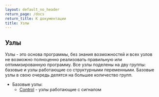 ```yaml
---
layout: default_no_header
return_page: /docs
return_title: К документации
title: Узлы
---
```

## Узлы

Узлы - это основа программы, без знания возможностей и всех узлов не возможно полноценно реализовать правильную
или оптимизированную программу. Все узлы поделены на дву группы: базовые и узлы работающие со структурными переменными.
Базовые узлы в свою очередь делятся на большее количество групп.

- Базовые узлы:
    - [Control][base_control] - узлы работающие с сигналом

[base_control]: {{site.baseurl}}/docs/nodes/control#content

[index]: {{site.baseurl}}/index
[tutorials]: {{site.baseurl}}/tutorials#content
[docs]: {{site.baseurl}}/docs#content
[drawio]: https://app.diagrams.net/?splash=0&libs=0&clibs=Uhttps://raw.githubusercontent.com/octo-gone/sync-execution/master/resources/base.drawio;Uhttps://raw.githubusercontent.com/octo-gone/sync-execution/master/resources/structure.drawio
[replit]: https://repl.it/github/octo-gone/sync-execution